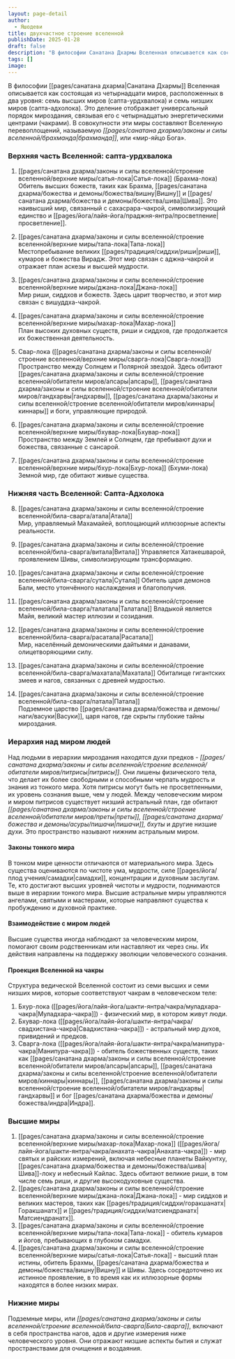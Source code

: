 ```yaml
---
layout: page-detail
author:
  - Яшодеви
title: двухчастное строение вселенной
publishDate: 2025-01-28
draft: false
description: "В философии Санатана Дхармы Вселенная описывается как состоящая из четырнадцати миров, расположенных в два уровня: семь высших миров (сапта-урдхвалока) и семь низших миров (сапта-адхолока). Это деление отображает универсальный порядок мироздания, связывая его с четырнадцатью энергетическими центрами (чакрами). В совокупности эти миры составляют Вселенную перевоплощений, называемую _брахманда_, или «мир-яйцо Бога»."
tags: []
image:
---
```

В философии [[pages/санатана дхарма|Санатана Дхармы]] Вселенная описывается как состоящая из четырнадцати миров, расположенных в два уровня: семь высших миров (сапта-урдхвалока) и семь низших миров (сапта-адхолока). Это деление отображает универсальный порядок мироздания, связывая его с четырнадцатью энергетическими центрами (чакрами). В совокупности эти миры составляют Вселенную перевоплощений, называемую _[[pages/санатана дхарма/законы и силы вселенной/брахманда|брахманда]]_, или «мир-яйцо Бога».

### Верхняя часть Вселенной: сапта-урдхвалока

1. [[pages/санатана дхарма/законы и силы вселенной/строение вселенной/верхние миры/сатья-лока|Сатья-лока]] (Брахма-лока)  
Обитель высших божеств, таких как Брахма, [[pages/санатана дхарма/божества и демоны/божества/вишну|Вишну]] и [[pages/санатана дхарма/божества и демоны/божества/шива|Шива]]. Это наивысший мир, связанный с сахасрара-чакрой, символизирующий единство и [[pages/йога/лайя-йога/праджня-янтра/просветление|просветление]].

2. [[pages/санатана дхарма/законы и силы вселенной/строение вселенной/верхние миры/тапа-лока|Тапа-лока]]  
Местопребывание великих [[pages/традиция/сиддхи/риши|риши]], кумаров и божества Вирадж. Этот мир связан с аджна-чакрой и отражает план аскезы и высшей мудрости.

3. [[pages/санатана дхарма/законы и силы вселенной/строение вселенной/верхние миры/джана-лока|Джана-лока]]  
Мир риши, сиддхов и божеств. Здесь царит творчество, и этот мир связан с вишуддха-чакрой.

4. [[pages/санатана дхарма/законы и силы вселенной/строение вселенной/верхние миры/махар-лока|Махар-лока]]  
План высоких духовных существ, риши и сиддхов, где продолжается их божественная деятельность.

5. Свар-лока ([[pages/санатана дхарма/законы и силы вселенной/строение вселенной/верхние миры/сварга-лока|Сварга-лока]])  
Пространство между Солнцем и Полярной звездой. Здесь обитают [[pages/санатана дхарма/законы и силы вселенной/строение вселенной/обитатели миров/апсары|апсары]], [[pages/санатана дхарма/законы и силы вселенной/строение вселенной/обитатели миров/гандхарвы|гандхарвы]], [[pages/санатана дхарма/законы и силы вселенной/строение вселенной/обитатели миров/киннары|киннары]] и боги, управляющие природой.

6. [[pages/санатана дхарма/законы и силы вселенной/строение вселенной/верхние миры/бхувар-лока|Бхувар-лока]]  
Пространство между Землей и Солнцем, где пребывают духи и божества, связанные с сансарой.

7. [[pages/санатана дхарма/законы и силы вселенной/строение вселенной/верхние миры/бхур-лока|Бхур-лока]] (Бхуми-лока)  
Земной мир, где обитают живые существа.


### Нижняя часть Вселенной: Сапта-Адхолока

8. [[pages/санатана дхарма/законы и силы вселенной/строение вселенной/била-сварга/атала|Атала]]  
Мир, управляемый Махамайей, воплощающий иллюзорные аспекты реальности.

9. [[pages/санатана дхарма/законы и силы вселенной/строение вселенной/била-сварга/витала|Витала]]
Управляется Хатакешварой, проявлением Шивы, символизирующим трансформацию.

10. [[pages/санатана дхарма/законы и силы вселенной/строение вселенной/била-сварга/сутала|Сутала]] 
Обитель царя демонов Бали, место утончённого наслаждения и благополучия.

11. [[pages/санатана дхарма/законы и силы вселенной/строение вселенной/била-сварга/талатала|Талатала]] 
Владыкой является Майя, великий мастер иллюзии и созидания.
12. [[pages/санатана дхарма/законы и силы вселенной/строение вселенной/била-сварга/расатала|Расатала]]  
Мир, населённый демоническими дайтьями и данавами, олицетворяющими силу.
13. [[pages/санатана дхарма/законы и силы вселенной/строение вселенной/била-сварга/махатала|Махатала]]
Обиталище гигантских змеев и нагов, связанных с древней мудростью.
14. [[pages/санатана дхарма/законы и силы вселенной/строение вселенной/била-сварга/патала|Патала]]  
Подземное царство [[pages/санатана дхарма/божества и демоны/наги/васуки|Васуки]], царя нагов, где скрыты глубокие тайны мироздания.

### Иерархия над миром людей

Над людьми в иерархии мироздания находятся духи предков - _[[pages/санатана дхарма/законы и силы вселенной/строение вселенной/обитатели миров/питрисы|питрисы]]_. Они лишены физического тела, что делает их более свободными и способными черпать мудрость и знания из тонкого мира. Хотя питрисы могут быть не просветленными, их уровень сознания выше, чем у людей. Между человеческим миром и миром питрисов существует низший астральный план, где обитают _[[pages/санатана дхарма/законы и силы вселенной/строение вселенной/обитатели миров/преты|преты]], [[pages/санатана дхарма/божества и демоны/асуры/пишачи|пишачи]], бхуты_ и другие низшие духи. Это пространство называют нижним астральным миром.

#### Законы тонкого мира
В тонком мире ценности отличаются от материального мира. Здесь существа оцениваются по чистоте ума, мудрости, силе [[pages/йога/плод учения/самадхи|самадхи]], концентрации и духовным заслугам. Те, кто достигают высших уровней чистоты и мудрости, поднимаются выше в иерархии тонкого мира. Высшие астральные миры управляются ангелами, святыми и мастерами, которые направляют существа к пробуждению и духовной практике.

#### Взаимодействие с миром людей
Высшие существа иногда наблюдают за человеческим миром, помогают своим родственникам или наставляют их через сны. Их действия направлены на поддержку эволюции человеческого сознания.

#### Проекция Вселенной на чакры
Структура ведической Вселенной состоит из семи высших и семи низших миров, которые соответствуют чакрам в человеческом теле:

1. Бхур-лока ([[pages/йога/лайя-йога/шакти-янтра/чакра/муладхара-чакра|Муладхара-чакра]]) - физический мир, в котором живут люди.
2. Бхувар-лока ([[pages/йога/лайя-йога/шакти-янтра/чакра/свадхистана-чакра|Свадхистана-чакра]]) - астральный мир духов, привидений и предков.
3. Сварга-лока ([[pages/йога/лайя-йога/шакти-янтра/чакра/манипура-чакра|Манипура-чакра]]) - обитель божественных существ, таких как [[pages/санатана дхарма/законы и силы вселенной/строение вселенной/обитатели миров/апсары|апсары]], [[pages/санатана дхарма/законы и силы вселенной/строение вселенной/обитатели миров/киннары|киннары]], [[pages/санатана дхарма/законы и силы вселенной/строение вселенной/обитатели миров/гандхарвы|гандхарвы]] и бог [[pages/санатана дхарма/божества и демоны/божества/индра|Индра]].

### Высшие миры

1. [[pages/санатана дхарма/законы и силы вселенной/строение вселенной/верхние миры/махар-лока|Махар-лока]] ([[pages/йога/лайя-йога/шакти-янтра/чакра/анахата-чакра|Анахата-чакра]]) - мир святых и райских измерений, включая небесные планеты Вайкунтху, [[pages/санатана дхарма/божества и демоны/божества/шива|Шива]]-локу и небесный Кайлас. Здесь обитают великие риши, в том числе семь риши, и другие высокодуховные существа.
2. [[pages/санатана дхарма/законы и силы вселенной/строение вселенной/верхние миры/джана-лока|Джана-лока]] - мир сиддхов и великих мастеров, таких как [[pages/традиция/сиддхи/горакшанатх|Горакшанатх]] и [[pages/традиция/сиддхи/матсиендранатх|Матсиендранатх]].
3. [[pages/санатана дхарма/законы и силы вселенной/строение вселенной/верхние миры/тапа-лока|Тапа-лока]] - обитель кумаров и йогов, пребывающих в глубоком самадхи.
4. [[pages/санатана дхарма/законы и силы вселенной/строение вселенной/верхние миры/сатья-лока|Сатья-лока]] - высший план истины, обитель Брахмы, [[pages/санатана дхарма/божества и демоны/божества/вишну|Вишну]] и Шивы. Здесь сосредоточено их истинное проявление, в то время как их иллюзорные формы находятся в более низких мирах.

### Нижние миры
Подземные миры, или _[[pages/санатана дхарма/законы и силы вселенной/строение вселенной/била-сварга|Била-сварга]]_, включают в себя пространства нагов, адов и другие измерения ниже человеческого уровня. Они отражают низшие аспекты бытия и служат пространствами для очищения и воздаяния.